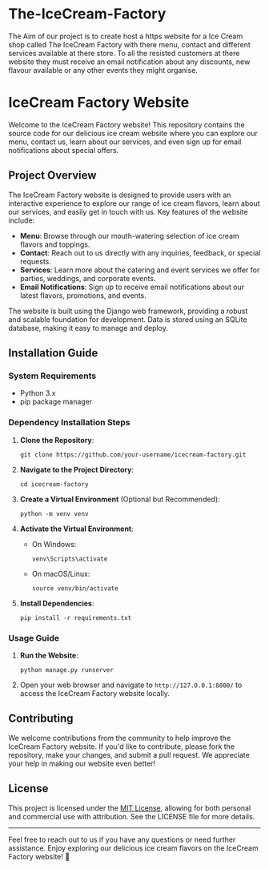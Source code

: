 # The-IceCream-Factory

The Aim of our project is to create host a https website for a Ice Cream shop called The IceCream Factory with there menu, contact and different services available at there store.
To all the resisted customers at there website they must receive an email notification about any discounts, new flavour available or any other events they might organise.
# IceCream Factory Website

Welcome to the IceCream Factory website! This repository contains the source code for our delicious ice cream website where you can explore our menu, contact us, learn about our services, and even sign up for email notifications about special offers.

## Project Overview

The IceCream Factory website is designed to provide users with an interactive experience to explore our range of ice cream flavors, learn about our services, and easily get in touch with us. Key features of the website include:

- **Menu**: Browse through our mouth-watering selection of ice cream flavors and toppings.
- **Contact**: Reach out to us directly with any inquiries, feedback, or special requests.
- **Services**: Learn more about the catering and event services we offer for parties, weddings, and corporate events.
- **Email Notifications**: Sign up to receive email notifications about our latest flavors, promotions, and events.

The website is built using the Django web framework, providing a robust and scalable foundation for development. Data is stored using an SQLite database, making it easy to manage and deploy.

## Installation Guide

### System Requirements

- Python 3.x
- pip package manager

### Dependency Installation Steps

1. **Clone the Repository**: 
   ```
   git clone https://github.com/your-username/icecream-factory.git
   ```

2. **Navigate to the Project Directory**: 
   ```
   cd icecream-factory
   ```

3. **Create a Virtual Environment** (Optional but Recommended):
   ```
   python -m venv venv
   ```

4. **Activate the Virtual Environment**:
   - On Windows:
     ```
     venv\Scripts\activate
     ```
   - On macOS/Linux:
     ```
     source venv/bin/activate
     ```

5. **Install Dependencies**:
   ```
   pip install -r requirements.txt
   ```

### Usage Guide

1. **Run the Website**:
   ```
   python manage.py runserver
   ```

2. Open your web browser and navigate to `http://127.0.0.1:8000/` to access the IceCream Factory website locally.

## Contributing

We welcome contributions from the community to help improve the IceCream Factory website. If you'd like to contribute, please fork the repository, make your changes, and submit a pull request. We appreciate your help in making our website even better!

## License

This project is licensed under the [MIT License](LICENSE), allowing for both personal and commercial use with attribution. See the LICENSE file for more details.

---

Feel free to reach out to us if you have any questions or need further assistance. Enjoy exploring our delicious ice cream flavors on the IceCream Factory website! 🍦